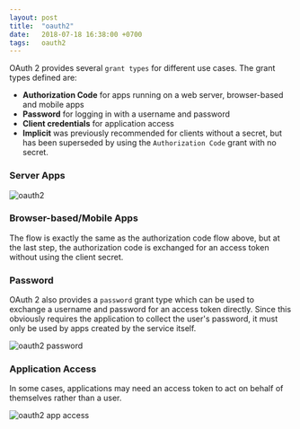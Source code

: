 ```yaml
---
layout: post
title:  "oauth2"
date:   2018-07-18 16:38:00 +0700
tags:   oauth2
---
```


OAuth 2 provides several `grant types` for different use cases. The grant types defined are:
  + **Authorization Code** for apps running on a web server, browser-based and mobile apps
  + **Password** for logging in with a username and password
  + **Client credentials** for application access
  + **Implicit** was previously recommended for clients without a secret, but has been superseded by using the `Authorization Code` grant with no secret.

### Server Apps
![oauth2](http://www.plantuml.com/plantuml/png/pP71RzCm58Vl_Yki77OYMba7XuhGHQbH8yQ2qfJJ9Cjp7gsPPsUsCzeW_dVY9AqQGAguqOFL-FVv-RtFDzOnu-edYPnm4d0MrsvxDSChC2zWS5nL5g6gHGGN5LCE1uaKe9nF0imiJiQfFwwDQ9WJMWrLEYv6A8hmE8uYX18SliVn36lcBxxqwzo0hRIoGDs-WeZh4kuLRd-ykvgACafkKt9Nq7HnqIS6Ic60EreR4ULaaUOaAUWwJuVSSjrMghRQQNlOSin1zFfgUjtiTuXn9rxQ3PmS__gMOz_TseAPuLXA_Vro0Me_Fo9TXFo2Gp_6GA4IHeIVybqO-hmV8UHCoWV67yFQoBaVC8hNnP8csOBG9Sd9nRYxatgznq8_Wi9anxTCRM0aydEsAWusdSVwSJU6ATSBPQUFGFtjWvA_DNBExxcN6H8Bt80xf2kIvAGOcJuQ-j6V2nZdO2tjHWXcGMwBDzctXoPNrzD9y_pfTlDbchBWrK0R-6h0RazmJuSTtZo7l-EmgqJBKz6oqxUJoRtw-QValA_Po_v7nwD-1XMZlTRYXvoibhJ8FfAx_qNZMI-dNmcw0LNMJ_8N)

### Browser-based/Mobile Apps
The flow is exactly the same as the authorization code flow above, but at the last step, the authorization code is exchanged for an access token without using the client secret.

### Password
OAuth 2 also provides a `password` grant type which can be used to exchange a username and password for an access token directly. Since this obviously requires the application to collect the user's password, it must only be used by apps created by the service itself.

![oauth2 password](http://www.plantuml.com/plantuml/png/TOunJyCm44Rt_8gJ1oOY8W8C5K6DsWoLsgQA0ooLB3SvMaDY6_i29OZ_JXF1mC3wzEwxD_Ka7NLj4nnKZV1a3EtCCI153KAUTdIudC16UlzkN1q4RDOer0IfjGp2Es23OPpg9IcZWQDxGyTE5palmSZX_8BC2-gj1jWxgKdGXyN4_YoU3RppwBHiCRddMR5ELzb8VvLaatB-c1VpaLRZVw7gPBPSPEjIBEP_esx3yD-gps61oQf2xyMOnIQiyELr_hph2tqLH_thQhb_Y1UIdOyk7grow8KwcV5D56trLp15NNTjymq0)

### Application Access
In some cases, applications may need an access token to act on behalf of themselves rather than a user.

![oauth2 app access](http://www.plantuml.com/plantuml/png/TP11IyGm48Nl-HL33fui5giUYYjRQW-5rKfRF2sKR3hkZjQa9hEoLlpljbL13vu2xtqylipIitAyV-x4Zbg41sjvOm-2YJk48jdpxZI6fEyxqeh96aYqHk-5a6b7Q7Zg90HN82VMEXg-i0hTApePmrrHrM3LD7J2zWdDsW1idJBSy5kF2ptFDDfXExwaEdyq4TynjOjqbMUtTPDV_yuzQeVyqrLPMcRrNwNB8FZNwNrQach-IJDBoLYMlZul7ZT3QSwYS7YvMMtlerp9uvd5GqyEVKCZ6Ls4uTfyY2MQTZpS9m00)
